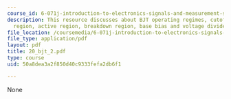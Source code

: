 ```yaml
---
course_id: 6-071j-introduction-to-electronics-signals-and-measurement-spring-2006
description: This resource discusses about BJT operating regimes, cutoff region, saturation
  region, active region, breakdown region, base bias and voltage divider bias.
file_location: /coursemedia/6-071j-introduction-to-electronics-signals-and-measurement-spring-2006/50a8dea3a2f850d40c9333fefa2db6f1_20_bjt_2.pdf
file_type: application/pdf
layout: pdf
title: 20_bjt_2.pdf
type: course
uid: 50a8dea3a2f850d40c9333fefa2db6f1

---
```

None